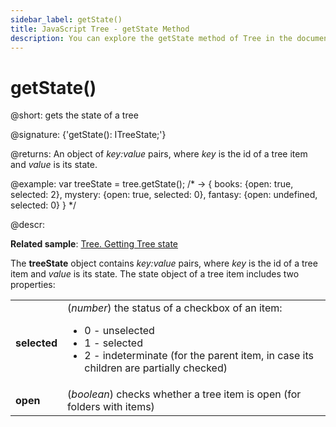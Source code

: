 ```yaml
---
sidebar_label: getState()
title: JavaScript Tree - getState Method 
description: You can explore the getState method of Tree in the documentation of the DHTMLX JavaScript UI library. Browse developer guides and API reference, try out code examples and live demos, and download a free 30-day evaluation version of DHTMLX Suite 7.
---
```


# getState()

@short: gets the state of a tree

@signature: {'getState(): ITreeState;'}

@returns:
An object of *key:value* pairs, where *key* is the id of a tree item and *value* is its state.

@example:
var treeState = tree.getState();
/* -> 
{
	books: {open: true, selected: 2}, 
    mystery: {open: true, selected: 0}, 
    fantasy: {open: undefined, selected: 0}
}
*/

@descr:

**Related sample**: [Tree. Getting Tree state](https://snippet.dhtmlx.com/xo6y6xi6)

The **treeState** object contains *key:value* pairs, where *key* is the id of a tree item and *value* is its state. The state object of a tree item includes two properties:

<table>
	<tbody>
        <tr>
			<td><b>selected</b></td>
			<td>(<i>number</i>) the status of a checkbox of an item: 
				<ul>
					<li>0 - unselected </li>
					<li>1 - selected  </li>
					<li>2 - indeterminate (for the parent item, in case its children are partially checked) </li>
				</ul>
			</td>
		</tr>
		<tr>
			<td><b>open</b></td>
			<td>(<i>boolean</i>) checks whether a tree item is open (for folders with items)</td>
		</tr>
    </tbody>
</table>

[comment]: # (@relatedapi: tree/api/tree_setstate_method.md)

[comment]: # (@related: tree/work_with_tree.md#settinggetting-tree-state)
